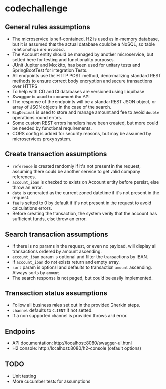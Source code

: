 # codechallenge

## General rules assumptions

- The microservice is self-contained. H2 is used as in-memory database, but it is assumed that the actual database could be a NoSQL, so table relationships are avoided.
- The Account entity should be managed by another microservice, but setted here for testing and functionality purposes.
- JUnit Jupiter and Mockito, has been used for unitary tests and SpringBootTest for integration Tests.
- All endpoints use the HTTP POST method, denormalizing standard REST methods to ensure correct body encryption and secure transactions over HTTPS
- To help with CD and CI databases are versioned using Liquibase
- Swagger is used to document the API
- The response of the endpoints will be a standar REST JSON object, or array of JSON objects in the case of the search.
- `BigDecimal` is used to store and manage amount and fee to avoid `double` operations round errors.
- Some custom REST errors handlers have been created, but more could be needed by functional requirements.
- CORS config is added for security reasons, but may be assumed by microservices proxy system.

## Create transaction assumptions

- `reference` is created randomly if it's not present in the request, assuming there could be another service to get valid company references.
- `account_iban` is checked to exists on Account entity before persist, else throw an error.
- `date` is generated as the current zoned datetime if it's not present in the request.
- `fee` is setted to 0 by default if it's not present in the request to avoid calculations errors.
- Before creating the transaction, the system verify that the account has sufficient funds, else throw an error.

## Search transaction assumptions

- If there is no params in the request, or even no payload, will display all transactions ordered by amount ascending.
- `account_iban` param is optional and filter the transactions by IBAN.
- If `account_iban` do not exists return and empty array.
- `sort` param is optional and defaults to transaction `amount` ascending. Always sorts by `amount`.
- The search response is not paged, but could be easily implemented.

## Transaction status assumptions

- Follow all business rules set out in the provided Gherkin steps. 
- `channel` defaults to `CLIENT` if not setted.
- If a non supported channel is provided throws and error.

## Endpoins

- API documentation: http://localhost:8080/swagger-ui.html
- H2 console: http://localhost:8080/h2-console (default options)
 
## TODO

- Unit testing
- More cucumber tests for assumptions